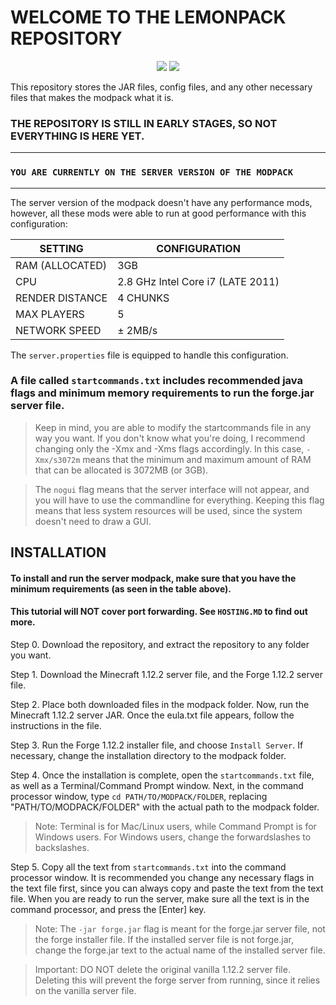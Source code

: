 # WELCOME TO THE LEMONPACK REPOSITORY

<p align="center">
    <a href="https://github.com/LemonHeadOnGit/lemonpack-modpack/issues" alt="Issues">
        <img src="https://img.shields.io/github/issues/LemonHeadOnGit/lemonpack-modpack" /></a>
    <a><img src="https://img.shields.io/badge/Version-v0.3.1-important" /></a>
</p>

This repository stores the JAR files, config files, and any other necessary files that makes the modpack what it is.

### THE REPOSITORY IS STILL IN EARLY STAGES, SO NOT EVERYTHING IS HERE YET.

---

### ` YOU ARE CURRENTLY ON THE SERVER VERSION OF THE MODPACK `

---

The server version of the modpack doesn't have any performance mods, however, all these mods were able to run at good performance with this configuration:

| SETTING | CONFIGURATION |
| ------- | ------------- |
| RAM (ALLOCATED) | 3GB   |
| CPU     | 2.8 GHz Intel Core i7 (LATE 2011) |
| RENDER DISTANCE | 4 CHUNKS |
| MAX PLAYERS | 5         |
| NETWORK SPEED | ± 2MB/s |

The ```server.properties``` file is equipped to handle this configuration.

### A file called ```startcommands.txt``` includes recommended java flags and minimum memory requirements to run the forge.jar server file.

> Keep in mind, you are able to modify the startcommands file in any way you want. If you don't know what you're doing, I recommend changing only the -Xmx and -Xms flags accordingly. In this case, `-Xmx/s3072m` means that the minimum and maximum amount of RAM that can be allocated is 3072MB (or 3GB).

>The `nogui` flag means that the server interface will not appear, and you will have to use the commandline for everything. Keeping this flag means that less system resources will be used, since the system doesn't need to draw a GUI.

## INSTALLATION

#### To install and run the server modpack, make sure that you have the minimum requirements (as seen in the table above).

#### This tutorial will NOT cover port forwarding. See `HOSTING.MD` to find out more.

Step 0. Download the repository, and extract the repository to any folder you want. 

Step 1. Download the Minecraft 1.12.2 server file, and the Forge 1.12.2 server file.

Step 2. Place both downloaded files in the modpack folder. Now, run the Minecraft 1.12.2 server JAR. Once the eula.txt file appears, follow the instructions in the file.

Step 3. Run the Forge 1.12.2 installer file, and choose `Install Server`. If necessary, change the installation directory to the modpack folder.

Step 4. Once the installation is complete, open the `startcommands.txt` file, as well as a Terminal/Command Prompt window. Next, in the command processor window, type `cd PATH/TO/MODPACK/FOLDER`, replacing "PATH/TO/MODPACK/FOLDER" with the actual path to the modpack folder.

>Note: Terminal is for Mac/Linux users, while Command Prompt is for Windows users. For Windows users, change the forwardslashes to backslashes.

Step 5. Copy all the text from `startcommands.txt` into the command processor window. It is recommended you change any necessary flags in the text file first, since you can always copy and paste the text from the text file. When you are ready to run the server, make sure all the text is in the command processor, and press the [Enter] key.

>Note: The `-jar forge.jar` flag is meant for the forge.jar server file, not the forge installer file. If the installed server file is not forge.jar, change the forge.jar text to the actual name of the installed server file.

>Important: DO NOT delete the original vanilla 1.12.2 server file. Deleting this will prevent the forge server from running, since it relies on the vanilla server file.
